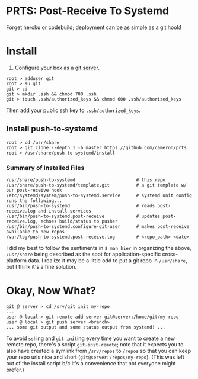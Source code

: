 # PRTS: Post-Receive To Systemd

Forget heroku or codebuild; deployment can be as simple as a git hook!



# Install


1. Configure your box [as a git server](https://git-scm.com/book/en/v2/Git-on-the-Server-Setting-Up-the-Server).
```
root > adduser git
root > su git
git > cd
git > mkdir .ssh && chmod 700 .ssh
git > touch .ssh/authorized_keys && chmod 600 .ssh/authorized_keys
```

Then add your public ssh key to `.ssh/authorized_keys`.

## Install push-to-systemd

```
root > cd /usr/share
root > git clone --depth 1 -b master https://github.com/cameron/prts
root > /usr/share/push-to-systemd/install
```

### Summary of Installed Files
```
/usr/share/push-to-systemd                       # this repo
/usr/share/push-to-systemd/template.git          # a git template w/ our post-receive hook
/etc/systemd/system/push-to-systemd.service      # systemd unit config runs the following...
/usr/bin/push-to-systemd                         # reads post-receive.log and install services
/usr/bin/push-to-systemd.post-receive            # updates post-receive.log, echoes build/status to pusher
/usr/bin/push-to-systemd.configure-git-user      # makes post-receive available to new repos
/var/log/push-to-systemd.post-receive.log        # <repo_path> <date>
```

I did my best to follow the sentiments in `$ man hier` in organizing the above, `/usr/share` being described as the spot for application-specific cross-platform data. I realize it may be a little odd to put a git repo in `/usr/share`, but I think it's a fine solution.

# Okay, Now What?

```
git @ server > cd /srv/git init my-repo
...
user @ local > git remote add server git@server:/home/git/my-repo
user @ local > git push server <branch>
... some git output and some status output from systemd! ...
```

To avoid `ssh`ing and `git init`ing every time you want to create a new remote repo, there's a script `git-init-remote`; note that it expects you to also have created a symlink from `/srv/repos` to `/repos` so that you can keep your repo urls nice and short (`git@server:/repos/my-repo`). (This was left out of the install script b/c it's a convenience that not everyone might prefer.)
